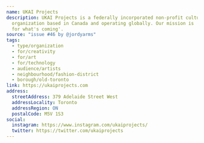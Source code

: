 ```yaml
---
name: UKAI Projects
description: UKAI Projects is a federally incorporated non-profit cultural
  organization based in Canada and operating globally. Our mission is 'culture
  for what's coming'.
source: "issue #46 by @jordyarms"
tags:
  - type/organization
  - for/creativity
  - for/art
  - for/technology
  - audience/artists
  - neighbourhood/fashion-district
  - borough/old-toronto
link: https://ukaiprojects.com
address:
  streetAddress: 379 Adelaide Street West
  addressLocality: Toronto
  addressRegion: ON
  postalCode: M5V 1S3
social:
  instagram: https://www.instagram.com/ukaiprojects/
  twitter: https://twitter.com/ukaiprojects
---
```


<!-- Community added from GitHub issue #46 -->
